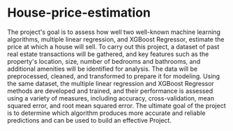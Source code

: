 # House-price-estimation
The project's goal is to assess how well two well-known machine learning algorithms, multiple linear regression, and XGBoost Regressor, estimate the price at which a house will sell. To carry out this project, a dataset of past real estate transactions will be gathered, and key features such as the property's location, size, number of bedrooms and bathrooms, and additional amenities will be identified for analysis. The data will be preprocessed, cleaned, and transformed to prepare it for modeling. Using the same dataset, the multiple linear regression and XGBoost Regressor methods are developed and trained, and their performance is assessed using a variety of measures, including accuracy, cross-validation, mean squared error, and root mean squared error. The ultimate goal of the project is to determine which algorithm produces more accurate and reliable predictions and can be used to build an effective Project. 
